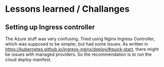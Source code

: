 # Lessons learned / Challanges

## Setting up Ingress controller

The Azure stuff was very confusing.
Tried using Nginx Ingress Controller, which was supposed to be simpler, but had some issues.
As written in <https://kubernetes.github.io/ingress-nginx/deploy/#quick-start>, there might be issues with managed providers.
So the recommendation is to run the cloud deploy manifest.